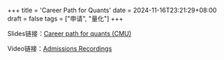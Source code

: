 +++
title = 'Career Path for Quants'
date = 2024-11-16T23:21:29+08:00
draft = false
tags = ["申请", "量化"]
+++

Slides链接：[Career path for quants (CMU)](../pdf/Career_path_for_quants(CMU).pdf)

Video链接：[Admissions Recordings](https://mscf.hosted.panopto.com/Panopto/Pages/Sessions/List.aspx#folderID=%2291546f74-7468-410a-9d69-b04c00d99c59%22)

